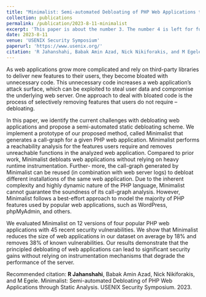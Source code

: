 ```yaml
---
title: "Minimalist: Semi-automated Debloating of PHP Web Applications through Static Analysis"
collection: publications
permalink: /publication/2023-8-11-minimalist
excerpt: 'This paper is about the number 3. The number 4 is left for future work.'
date: 2023-8-11
venue: 'USENIX Security Symposium'
paperurl: 'https://www.usenix.org/'
citation: 'R Jahanshahi, Babak Amin Azad, Nick Nikiforakis, and M Egele. Minimalist: Semi-automated Debloating of PHP Web Applications through Static Analysis. USENIX Security Symposium. 2023'
---
```

As web applications grow more complicated and rely on third-party libraries to deliver new features to their users, they become bloated with unnecessary code. This unnecessary code increases a web application’s attack surface, which can be exploited to steal user data and compromise the underlying web server. One approach to deal with bloated code is the process of selectively removing features that users do not require – debloating.

In this paper, we identify the current challenges with debloating web applications and propose a semi-automated static debloating scheme. We implement a prototype of our proposed method, called Minimalist that generates a call-graph for a given PHP web application. Minimalist performs a reachability analysis for the features users require and removes unreachable functions in the analyzed web application. Compared to prior work, Minimalist debloats web applications without relying on heavy runtime instrumentation. Further- more, the call-graph generated by Minimalist can be reused (in combination with web server logs) to debloat different installations of the same web application. Due to the inherent complexity and highly dynamic nature of the PHP language, Minimalist cannot guarantee the soundness of its call-graph analysis. However, Minimalist follows a best-effort approach to model the majority of PHP features used by popular web applications, such as WordPress, phpMyAdmin, and others.

We evaluated Minimalist on 12 versions of four popular PHP web applications with 45 recent security vulnerabilities. We show that Minimalist reduces the size of web applications in our dataset on average by 18% and removes 38% of known vulnerabilities. Our results demonstrate that the principled debloating of web applications can lead to significant security gains without relying on instrumentation mechanisms that degrade the performance of the server.


Recommended citation: **R Jahanshahi**, Babak Amin Azad, Nick Nikiforakis, and M Egele. Minimalist: Semi-automated Debloating of PHP Web Applications through Static Analysis. USENIX Security Symposium. 2023.